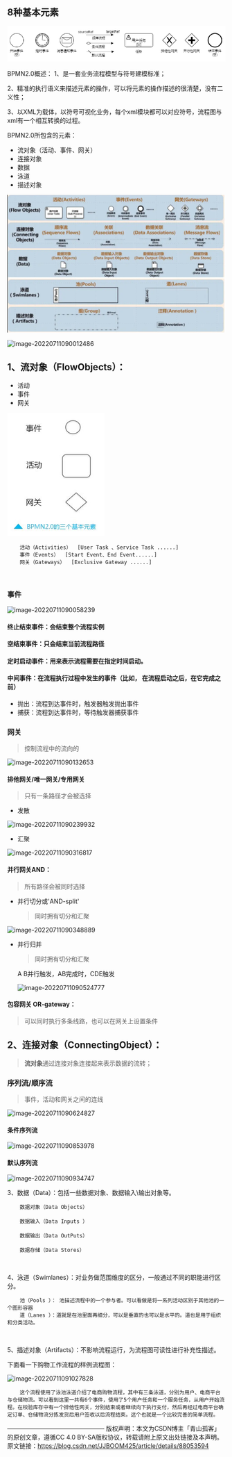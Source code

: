 ## 8种基本元素

![img](img\8种基本元素.jpg)





BPMN2.0概述：
1、是一套业务流程模型与符号建模标准；

2、精准的执行语义来描述元素的操作，可以将元素的操作描述的很清楚，没有二义性；

3、以XML为载体，以符号可视化业务，每个xml模块都可以对应符号，流程图与xml有一个相互转换的过程。

BPMN2.0所包含的元素：

- 流对象（活动、事件、网关）
- 连接对象
- 数据
- 泳道
- 描述对象

![image-20220711085935982](img\bpmn整体架构1.png)

![image-20220711090012486](\img\bpmn整体架构2.png)

## 1、流对象（FlowObjects）：

- 活动
- 事件
- 网关

![img](img\流对象.JPEG)

        活动（Activities）  [User Task 、Service Task ......]
        事件（Events）  [Start Event、End Event......]
        网关（Gateways）  [Exclusive Gateway ......]


​        

### 事件

![image-20220711090058239](\img\事件.png)

#### 终止结束事件：会结束整个流程实例

#### 空结束事件：只会结束当前流程路径

#### 定时启动事件：用来表示流程需要在指定时间启动。

#### 中间事件：在流程执行过程中发生的事件（比如， 在流程启动之后，在它完成之前）

- 抛出：流程到达事件时，触发器触发抛出事件
- 捕获：流程到达事件时，等待触发器捕获事件





### 网关

> 控制流程中的流向的

![image-20220711090132653](D:\notes\daily-note\JavaNote\flowable\img\网关.png)

#### 排他网关/唯一网关/专用网关

> 只有一条路径才会被选择

- 发散

![image-20220711090239932](D:\notes\daily-note\JavaNote\flowable\img\排他网关发散.png)

- 汇聚

![image-20220711090316817](D:\notes\daily-note\JavaNote\flowable\img\排他网关汇聚.png)

#### 并行网关AND：

> 所有路径会被同时选择

- 并行切分或'AND-split'

  > 同时拥有切分和汇聚

![image-20220711090348889](D:\notes\daily-note\JavaNote\flowable\img\并行网关-发散-汇聚.png)

- 并行归并

  > 同时拥有切分和汇聚

  A B并行触发，AB完成时，CDE触发

  ![image-20220711090524777](D:\notes\daily-note\JavaNote\flowable\img\并行网关-归并.png)



#### 包容网关 OR-gateway：

> 可以同时执行多条线路，也可以在网关上设置条件

## 2、连接对象（ConnectingObject）：

> **流对象**通过连接对象连接起来表示数据的流转；

### 序列流/顺序流

> 事件，活动和网关之间的连线

![image-20220711090624827](D:\notes\daily-note\JavaNote\flowable\img\连接对象-顺序流.png)

#### 条件序列流



![image-20220711090853978](D:\notes\daily-note\JavaNote\flowable\img\连接对象-条件序列流.png)

#### 默认序列流

![image-20220711090934747](D:\notes\daily-note\JavaNote\flowable\img\流对象-默认序列流.png)



3、数据（Data）：包括一些数据对象、数据输入\输出对象等。

        数据对象（Data Objects）
    
        数据输入（Data Inputs ）
    
        数据输出（Data OutPuts）
    
        数据存储（Data Stores）


​        

4、泳道（Swimlanes）：对业务做范围维度的区分，一般通过不同的职能进行区分。

        池（Pools ）： 池描述流程中的一个参与者。可以看做是将一系列活动区别于其他池的一个图形容器
        道（Lanes ）：道就是在池里面再细分，可以是垂直的也可以是水平的。道也是用于组织和分类活动。


​       

5、描述对象（Artifacts）：不影响流程运行，为流程图可读性进行补充性描述。

下面看一下购物工作流程的样例流程图：

![image-20220711091027828](D:\notes\daily-note\JavaNote\flowable\img\购物流程.png)

        这个流程使用了泳池泳道介绍了电商购物流程，其中有三条泳道，分别为用户、电商平台与仓储物流。可以看到这里一共有6个事件，使用了5个用户任务和一个服务任务，从用户开始流程。在校验库存中有一个排他性网关，分别结束或者继续向下执行支付，然后再经过电商平台确定订单、仓储物流分拣发货后用户签收以后流程结束。这个也就是一个比较完善的简单流程。
————————————————
版权声明：本文为CSDN博主「青山孤客」的原创文章，遵循CC 4.0 BY-SA版权协议，转载请附上原文出处链接及本声明。
原文链接：https://blog.csdn.net/JJBOOM425/article/details/88053594